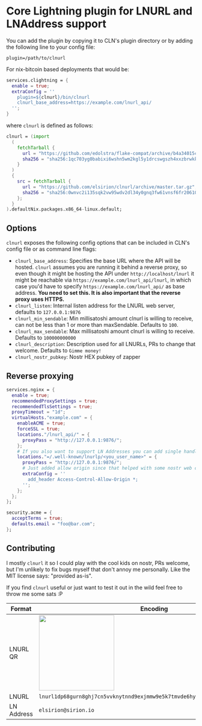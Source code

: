 # Core Lightning plugin for LNURL and LNAddress support

You can add the plugin by copying it to CLN's plugin directory or by adding the following line to your config file:

```
plugin=/path/to/clnurl
```

For nix-bitcoin based deployments that would be:

```nix
services.clightning = {
  enable = true;
  extraConfig = ''
    plugin=${clnurl}/bin/clnurl
    clnurl_base_address=https://example.com/lnurl_api/
  '';
}
```

where `clnurl` is defined as follows:

```nix
clnurl = (import
  (
    fetchTarball {
      url = "https://github.com/edolstra/flake-compat/archive/b4a34015c698c7793d592d66adbab377907a2be8.tar.gz";
      sha256 = "sha256:1qc703yg0babixi6wshn5wm2kgl5y1drcswgszh4xxzbrwkk9sv7";
    }
  )
  {
    src = fetchTarball {
      url = "https://github.com/elsirion/clnurl/archive/master.tar.gz";
      sha256 = "sha256:0wnvc2i135sqk2vw95wdv2dl34y0gnq3fw61vnsf6fr20610krv6";
    };
  }
).defaultNix.packages.x86_64-linux.default;
```

## Options
`clnurl` exposes the following config options that can be included in CLN's config file or as command line flags:
* `clnurl_base_address`: Specifies the base URL where the API will be hosted. `clnurl` assumes you are running it behind
  a reverse proxy, so even though it might be hosting the API under `http://localhost/lnurl` it might be reachable via
  `https://example.com/lnurl_api/lnurl`, in which case you'd have to specify `https://example.com/lnurl_api/` as base
  address. **You need to set this. It is also important that the reverse proxy uses HTTPS.**
* `clnurl_listen`: Internal listen address for the LNURL web server, defaults to `127.0.0.1:9876`
* `clnurl_min_sendable`: Min millisatoshi amount clnurl is willing to receive, can not be less than 1 or more than maxSendable. Defaults to `100`.
* `clnurl_max_sendable`: Max millisatoshi amount clnurl is willing to receive. Defaults to `100000000000`
* `clnurl_description`: Description used for all LNURLs, PRs to change that welcome. Defaults to `Gimme money!`
* `clnurl_nostr_pubkey`: Nostr HEX pubkey of zapper

## Reverse proxying

```nix
services.nginx = {
  enable = true;
  recommendedProxySettings = true;
  recommendedTlsSettings = true;
  proxyTimeout = "1d";
  virtualHosts."example.com" = {
    enableACME = true;
    forceSSL = true;
    locations."/lnurl_api/" = {
      proxyPass = "http://127.0.0.1:9876/";
    };
    # If you also want to support LN Addresses you can add single handles like this
    locations."=/.well-known/lnurlp/<you_user_name>" = {
      proxyPass = "http://127.0.0.1:9876/";
      # Just added allow origin since that helped with some nostr web clients
      extraConfig = ''
        add_header Access-Control-Allow-Origin *;
      '';
    };
  };
};

security.acme = {
  acceptTerms = true;
  defaults.email = "foo@bar.com";
};

```

## Contributing
I mostly `clnurl` it so I could play with the cool kids on nostr, PRs welcome, but I'm unlikely to fix bugs myself that
don't annoy me personally. Like the MIT license says: "provided as-is".

If you find `clnurl` useful or just want to test it out in the wild feel free to throw me some sats :P

| Format     | Encoding                                                                                            |
|------------|-----------------------------------------------------------------------------------------------------|
| LNURL QR   | <img src="https://raw.githubusercontent.com/elsirion/clnurl/master/elsirion_lnurl.png" width="200"> |
| LNURL      | `lnurl1dp68gurn8ghj7cn5vvknytnnd9exjmmw9e5k7tmvde6hymzlv9cxjtmvde6hymq64r0pl`                       |
| LN Address | `elsirion@sirion.io`                                                                                |
